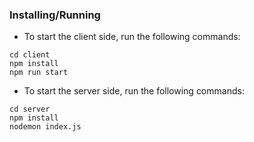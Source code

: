 
### Installing/Running ###
* To start the client side, run the following commands:

```
cd client
npm install
npm run start
```

* To start the server side, run the following commands:
```
cd server
npm install
nodemon index.js
```